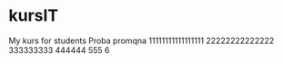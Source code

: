 # kursIT
My kurs for students
Proba
promqna
11111111111111111
22222222222222
333333333
444444
555
6
